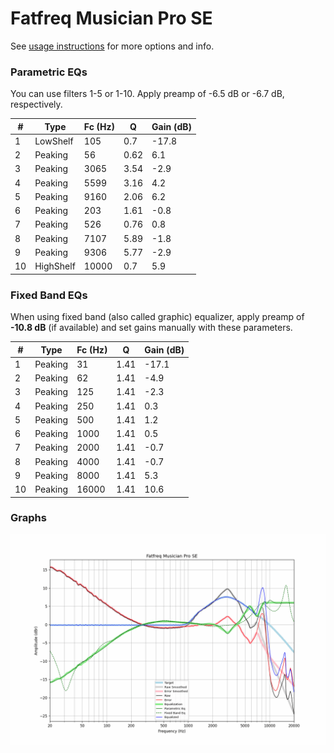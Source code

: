 # Fatfreq Musician Pro SE
See [usage instructions](https://github.com/jaakkopasanen/AutoEq#usage) for more options and info.

### Parametric EQs
You can use filters 1-5 or 1-10. Apply preamp of -6.5 dB or -6.7 dB, respectively.

|   # | Type      |   Fc (Hz) |    Q |   Gain (dB) |
|-----|-----------|-----------|------|-------------|
|   1 | LowShelf  |       105 | 0.7  |       -17.8 |
|   2 | Peaking   |        56 | 0.62 |         6.1 |
|   3 | Peaking   |      3065 | 3.54 |        -2.9 |
|   4 | Peaking   |      5599 | 3.16 |         4.2 |
|   5 | Peaking   |      9160 | 2.06 |         6.2 |
|   6 | Peaking   |       203 | 1.61 |        -0.8 |
|   7 | Peaking   |       526 | 0.76 |         0.8 |
|   8 | Peaking   |      7107 | 5.89 |        -1.8 |
|   9 | Peaking   |      9306 | 5.77 |        -2.9 |
|  10 | HighShelf |     10000 | 0.7  |         5.9 |

### Fixed Band EQs
When using fixed band (also called graphic) equalizer, apply preamp of **-10.8 dB** (if available) and set gains manually with these parameters.

|   # | Type    |   Fc (Hz) |    Q |   Gain (dB) |
|-----|---------|-----------|------|-------------|
|   1 | Peaking |        31 | 1.41 |       -17.1 |
|   2 | Peaking |        62 | 1.41 |        -4.9 |
|   3 | Peaking |       125 | 1.41 |        -2.3 |
|   4 | Peaking |       250 | 1.41 |         0.3 |
|   5 | Peaking |       500 | 1.41 |         1.2 |
|   6 | Peaking |      1000 | 1.41 |         0.5 |
|   7 | Peaking |      2000 | 1.41 |        -0.7 |
|   8 | Peaking |      4000 | 1.41 |        -0.7 |
|   9 | Peaking |      8000 | 1.41 |         5.3 |
|  10 | Peaking |     16000 | 1.41 |        10.6 |

### Graphs
![](./Fatfreq%20Musician%20Pro%20SE.png)
